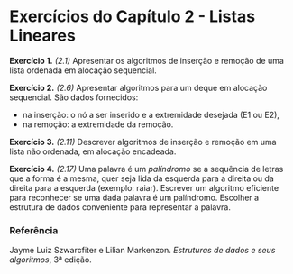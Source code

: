 # Exercícios do Capítulo 2 - Listas Lineares

**Exercício 1.** *(2.1)* Apresentar os algoritmos de inserção e remoção de uma lista ordenada em alocação sequencial.

**Exercício 2.** *(2.6)* Apresentar algoritmos para um deque em alocação sequencial. São dados fornecidos:
- na inserção: o nó a ser inserido e a extremidade desejada (E1 ou E2),
- na remoção: a extremidade da remoção.

**Exercício 3.** *(2.11)* Descrever algoritmos de inserção e remoção em uma lista não ordenada, em alocação encadeada.

**Exercício 4.** *(2.17)* Uma palavra é um *palíndromo* se a sequência de letras que a forma é a mesma, quer seja lida da esquerda para a direita ou da direita para a esquerda (exemplo: raiar). Escrever um algoritmo eficiente para reconhecer se uma dada palavra é um palíndromo. Escolher a estrutura de dados conveniente para representar a palavra.

### Referência

Jayme Luiz Szwarcfiter e Lilian Markenzon. *Estruturas de dados e seus algoritmos*, 3ª edição.
